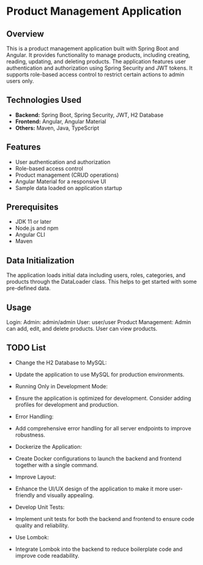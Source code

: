 # Product Management Application

## Overview

This is a product management application built with Spring Boot and Angular. It provides functionality to manage products, including creating, reading, updating, and deleting products. The application features user authentication and authorization using Spring Security and JWT tokens. It supports role-based access control to restrict certain actions to admin users only.

## Technologies Used

- **Backend:** Spring Boot, Spring Security, JWT, H2 Database
- **Frontend:** Angular, Angular Material
- **Others:** Maven, Java, TypeScript

## Features

- User authentication and authorization
- Role-based access control
- Product management (CRUD operations)
- Angular Material for a responsive UI
- Sample data loaded on application startup

## Prerequisites

- JDK 11 or later
- Node.js and npm
- Angular CLI
- Maven


## Data Initialization
The application loads initial data including users, roles, categories, and products through the DataLoader class. This helps to get started with some pre-defined data.

## Usage
Login:
Admin: admin/admin
User: user/user
Product Management:
Admin can add, edit, and delete products.
User can view products.


## TODO List
- Change the H2 Database to MySQL:
- Update the application to use MySQL for production environments.

- Running Only in Development Mode:
- Ensure the application is optimized for development. Consider adding profiles for development and production.

- Error Handling:
- Add comprehensive error handling for all server endpoints to improve robustness.

- Dockerize the Application:
- Create Docker configurations to launch the backend and frontend together with a single command.

- Improve Layout:
- Enhance the UI/UX design of the application to make it more user-friendly and visually appealing.

- Develop Unit Tests:
- Implement unit tests for both the backend and frontend to ensure code quality and reliability.

- Use Lombok:
- Integrate Lombok into the backend to reduce boilerplate code and improve code readability.

